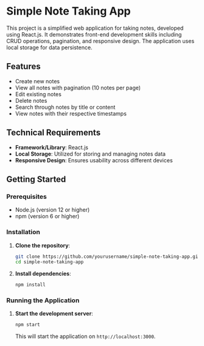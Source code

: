 # Simple Note Taking App

This project is a simplified web application for taking notes, developed using React.js. It demonstrates front-end development skills including CRUD operations, pagination, and responsive design. The application uses local storage for data persistence.

## Features

- Create new notes
- View all notes with pagination (10 notes per page)
- Edit existing notes
- Delete notes
- Search through notes by title or content
- View notes with their respective timestamps

## Technical Requirements

- **Framework/Library**: React.js
- **Local Storage**: Utilized for storing and managing notes data
- **Responsive Design**: Ensures usability across different devices

## Getting Started

### Prerequisites

- Node.js (version 12 or higher)
- npm (version 6 or higher)

### Installation

1. **Clone the repository**:
    ```bash
    git clone https://github.com/yourusername/simple-note-taking-app.git
    cd simple-note-taking-app
    ```

2. **Install dependencies**:
    ```bash
    npm install
    ```

### Running the Application

1. **Start the development server**:
    ```bash
    npm start
    ```
    This will start the application on `http://localhost:3000`.






